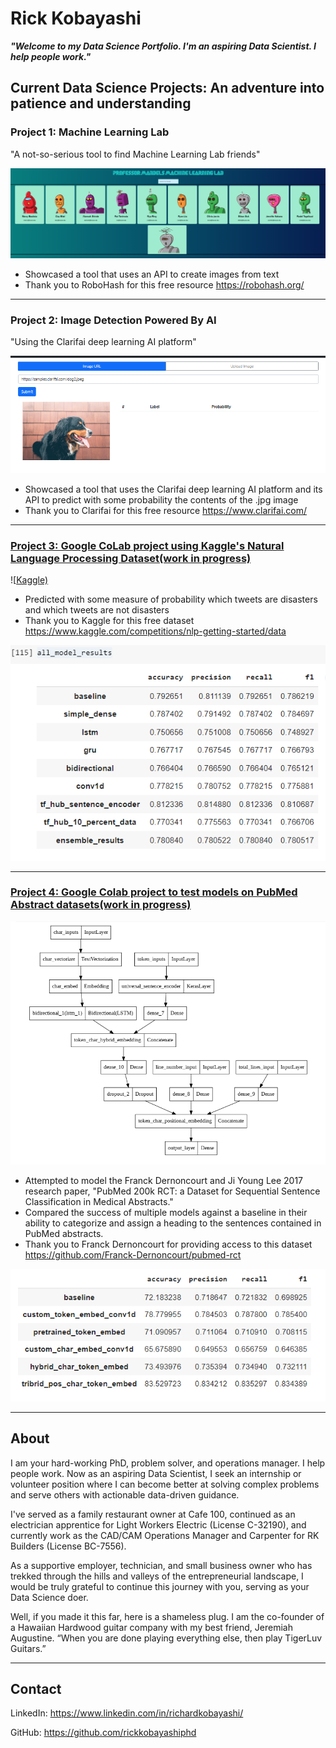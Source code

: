 # **Rick Kobayashi**
**_"Welcome to my Data Science Portfolio. I'm an aspiring Data Scientist. I help people work."_**

## Current Data Science Projects: An adventure into patience and understanding

### Project 1: Machine Learning Lab

"A not-so-serious tool to find Machine Learning Lab friends"

![Professor Mandel's Machine Learning Lab](images/lab.png)

* Showcased a tool that uses an API to create images from text
* Thank you to RoboHash for this free resource https://robohash.org/

---
### Project 2: Image Detection Powered By AI

"Using the Clarifai deep learning AI platform"

![Clarifai API](images/clarifai.png)

* Showcased a tool that uses the Clarifai deep learning AI platform and its API to predict with some probability the contents of the .jpg image
* Thank you to Clarifai for this free resource https://www.clarifai.com/

---
### [Project 3: Google CoLab project using Kaggle's Natural Language Processing Dataset(work in progress)](https://github.com/rickkobayashiphd/nlp)

![[Kaggle)](images/kaggle.png)

* Predicted with some measure of probability which tweets are disasters and which tweets are not disasters
* Thank you to Kaggle for this free dataset https://www.kaggle.com/competitions/nlp-getting-started/data


![Results](images/encoder.png "Model Comparison")

---
### [Project 4: Google Colab project to test models on PubMed Abstract datasets(work in progress)](https://github.com/rickkobayashiphd/pubmed)

![Model](images/model.png "Logo Title")

* Attempted to model the Franck Dernoncourt and Ji Young Lee 2017 research paper, "PubMed 200k RCT: a Dataset for Sequential Sentence Classification in Medical Abstracts." 
* Compared the success of multiple models against a baseline in their ability to categorize and assign a heading to the sentences contained in PubMed abstracts.
* Thank you to Franck Dernoncourt for providing access to this dataset https://github.com/Franck-Dernoncourt/pubmed-rct

![Results](images/tribrid.png "Model Comparison")

---

## **About**

I am your hard-working PhD, problem solver, and operations manager. I help people work. Now as an aspiring Data Scientist, I seek an internship or volunteer position where I can become better at solving complex problems and serve others with actionable data-driven guidance. 

I've served as a family restaurant owner at Cafe 100, continued as an electrician apprentice for Light Workers Electric (License C-32190), and currently work as the CAD/CAM Operations Manager and Carpenter for RK Builders (License BC-7556).  

As a supportive employer, technician, and small business owner who has trekked through the hills and valleys of the entrepreneurial landscape, I would be truly grateful to continue this journey with you, serving as your Data Science doer.

Well, if you made it this far, here is a shameless plug. I am the co-founder of a Hawaiian Hardwood guitar company with my best friend, Jeremiah Augustine. “When you are done playing everything else, then play TigerLuv Guitars.” 

---

## **Contact**

LinkedIn: https://www.linkedin.com/in/richardkobayashi/

GitHub: https://github.com/rickkobayashiphd
